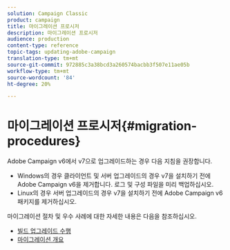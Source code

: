 ```yaml
---
solution: Campaign Classic
product: campaign
title: 마이그레이션 프로시저
description: 마이그레이션 프로시저
audience: production
content-type: reference
topic-tags: updating-adobe-campaign
translation-type: tm+mt
source-git-commit: 972885c3a38bcd3a260574bacbb3f507e11ae05b
workflow-type: tm+mt
source-wordcount: '84'
ht-degree: 20%

---
```



# 마이그레이션 프로시저{#migration-procedures}

Adobe Campaign v6에서 v7으로 업그레이드하는 경우 다음 지침을 권장합니다.

* Windows의 경우 클라이언트 및 서버 업그레이드의 경우 v7을 설치하기 전에 Adobe Campaign v6을 제거합니다. 로그 및 구성 파일을 미리 백업하십시오.
* Linux의 경우 서버 업그레이드의 경우 v7을 설치하기 전에 Adobe Campaign v6 패키지를 제거하십시오.

마이그레이션 절차 및 우수 사례에 대한 자세한 내용은 다음을 참조하십시오.

* [빌드 업그레이드 수행](https://helpx.adobe.com/kr/campaign/kb/acc-build-upgrade.html)
* [마이그레이션 개요](../../migration/using/about-migration.md)

